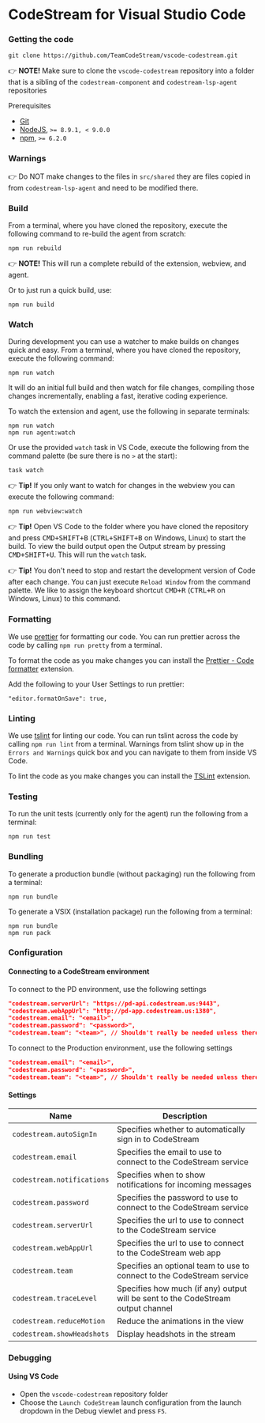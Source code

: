 # CodeStream for Visual Studio Code

### Getting the code

```
git clone https://github.com/TeamCodeStream/vscode-codestream.git
```

👉 **NOTE!** Make sure to clone the `vscode-codestream` repository into a folder that is a sibling of the `codestream-component` and `codestream-lsp-agent` repositories

Prerequisites

- [Git](https://git-scm.com/)
- [NodeJS](https://nodejs.org/en/), `>= 8.9.1, < 9.0.0`
- [npm](https://npmjs.com/), `>= 6.2.0`

### Warnings

👉 Do NOT make changes to the files in `src/shared` they are files copied in from `codestream-lsp-agent` and need to be modified there.

### Build

From a terminal, where you have cloned the repository, execute the following command to re-build the agent from scratch:

```
npm run rebuild
```

👉 **NOTE!** This will run a complete rebuild of the extension, webview, and agent.

Or to just run a quick build, use:

```
npm run build
```

### Watch

During development you can use a watcher to make builds on changes quick and easy. From a terminal, where you have cloned the repository, execute the following command:

```
npm run watch
```

It will do an initial full build and then watch for file changes, compiling those changes incrementally, enabling a fast, iterative coding experience.

To watch the extension and agent, use the following in separate terminals:

```
npm run watch
npm run agent:watch
```

Or use the provided `watch` task in VS Code, execute the following from the command palette (be sure there is no `>` at the start):

```
task watch
```

👉 **Tip!** If you only want to watch for changes in the webview you can execute the following command:

```
npm run webview:watch
```

👉 **Tip!** Open VS Code to the folder where you have cloned the repository and press <kbd>CMD+SHIFT+B</kbd> (<kbd>CTRL+SHIFT+B</kbd> on Windows, Linux) to start the build. To view the build output open the Output stream by pressing <kbd>CMD+SHIFT+U</kbd>. This will run the `watch` task.

👉 **Tip!** You don't need to stop and restart the development version of Code after each change. You can just execute `Reload Window` from the command palette. We like to assign the keyboard shortcut <kbd>CMD+R</kbd> (<kbd>CTRL+R</kbd> on Windows, Linux) to this command.

### Formatting

We use [prettier](https://prettier.io/) for formatting our code. You can run prettier across the code by calling `npm run pretty` from a terminal.

To format the code as you make changes you can install the [Prettier - Code formatter](https://marketplace.visualstudio.com/items/esbenp.prettier-vscode) extension.

Add the following to your User Settings to run prettier:

`"editor.formatOnSave": true,`

### Linting

We use [tslint](https://palantir.github.io/tslint/) for linting our code. You can run tslint across the code by calling `npm run lint` from a terminal. Warnings from tslint show up in the `Errors and Warnings` quick box and you can navigate to them from inside VS Code.

To lint the code as you make changes you can install the [TSLint](https://marketplace.visualstudio.com/items/eg2.tslint) extension.

### Testing

To run the unit tests (currently only for the agent) run the following from a terminal:

```
npm run test
```

### Bundling

To generate a production bundle (without packaging) run the following from a terminal:

```
npm run bundle
```

To generate a VSIX (installation package) run the following from a terminal:

```
npm run bundle
npm run pack
```

### Configuration

#### Connecting to a CodeStream environment

To connect to the PD environment, use the following settings

```json
"codestream.serverUrl": "https://pd-api.codestream.us:9443",
"codestream.webAppUrl": "http://pd-app.codestream.us:1380",
"codestream.email": "<email>",
"codestream.password": "<password>",
"codestream.team": "<team>", // Shouldn't really be needed unless there are issues and you belong to more than 1 team
```

To connect to the Production environment, use the following settings

```json
"codestream.email": "<email>",
"codestream.password": "<password>",
"codestream.team": "<team>", // Shouldn't really be needed unless there are issues and you belong to more than 1 team
```

#### Settings

| Name                       | Description                                                                      |
| -------------------------- | -------------------------------------------------------------------------------- |
| `codestream.autoSignIn`    | Specifies whether to automatically sign in to CodeStream                         |
| `codestream.email`         | Specifies the email to use to connect to the CodeStream service                  |
| `codestream.notifications` | Specifies when to show notifications for incoming messages                       |
| `codestream.password`      | Specifies the password to use to connect to the CodeStream service               |
| `codestream.serverUrl`     | Specifies the url to use to connect to the CodeStream service                    |
| `codestream.webAppUrl`     | Specifies the url to use to connect to the CodeStream web app                    |
| `codestream.team`          | Specifies an optional team to use to connect to the CodeStream service           |
| `codestream.traceLevel`    | Specifies how much (if any) output will be sent to the CodeStream output channel |
| `codestream.reduceMotion`  | Reduce the animations in the view                                                |
| `codestream.showHeadshots` | Display headshots in the stream                                                  |

### Debugging

#### Using VS Code

- Open the `vscode-codestream` repository folder
- Choose the `Launch CodeStream` launch configuration from the launch dropdown in the Debug viewlet and press `F5`.
